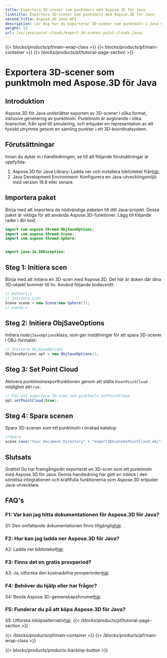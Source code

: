 ```yaml
---
title: Exportera 3D-scener som punktmoln med Aspose.3D för Java
linktitle: Exportera 3D-scener som punktmoln med Aspose.3D för Java
second_title: Aspose.3D Java API
description: Lär dig hur du exporterar 3D-scener som punktmoln i Java med Aspose.3D. Förbättra dina applikationer med kraftfull 3D-grafik och visualisering.
weight: 15
url: /sv/java/point-clouds/export-3d-scenes-point-clouds-java/
---
```


{{< blocks/products/pf/main-wrap-class >}}
{{< blocks/products/pf/main-container >}}
{{< blocks/products/pf/tutorial-page-section >}}

# Exportera 3D-scener som punktmoln med Aspose.3D för Java

## Introduktion

Aspose.3D för Java underlättar exporten av 3D-scener i olika format, inklusive generering av punktmoln. Punktmoln är avgörande i olika branscher, från spel till simulering, och erbjuder en representation av ett fysiskt utrymme genom en samling punkter i ett 3D-koordinatsystem.

## Förutsättningar

Innan du dyker in i handledningen, se till att följande förutsättningar är uppfyllda:

1.  Aspose.3D for Java Library: Ladda ner och installera biblioteket från[här](https://releases.aspose.com/3d/java/).
2. Java Development Environment: Konfigurera en Java-utvecklingsmiljö med version 19.8 eller senare.

## Importera paket

Börja med att importera de nödvändiga paketen till ditt Java-projekt. Dessa paket är viktiga för att använda Aspose.3D-funktioner. Lägg till följande rader i din kod:

```java
import com.aspose.threed.ObjSaveOptions;
import com.aspose.threed.Scene;
import com.aspose.threed.Sphere;


import java.io.IOException;
```

## Steg 1: Initiera scen

Börja med att initiera en 3D-scen med Aspose.3D. Det här är duken där dina 3D-objekt kommer till liv. Använd följande kodavsnitt:

```java
// ExStart:1
// Initiera scen
Scene scene = new Scene(new Sphere());
// Exend:1
```

## Steg 2: Initiera ObjSaveOptions

 Initiera nu`ObjSaveOptions`klass, som ger inställningar för att spara 3D-scener i OBJ-formatet:

```java
// Initiera ObjSaveOptions
ObjSaveOptions opt = new ObjSaveOptions();
```

## Steg 3: Set Point Cloud

 Aktivera punktmolnexportfunktionen genom att ställa in`setPointCloud` möjlighet att`true`:

```java
// För att exportera 3D-scen som punktmoln setPointCloud
opt.setPointCloud(true);
```

## Steg 4: Spara scenen

Spara 3D-scenen som ett punktmoln i önskad katalog:

```java
//Spara
scene.save("Your Document Directory" + "export3DSceneAsPointCloud.obj", opt);
```

## Slutsats

Grattis! Du har framgångsrikt exporterat en 3D-scen som ett punktmoln med Aspose.3D för Java. Denna handledning har gett en inblick i den sömlösa integrationen och kraftfulla funktionerna som Aspose.3D erbjuder Java-utvecklare.

## FAQ's

### F1: Var kan jag hitta dokumentationen för Aspose.3D för Java?

 S1: Den omfattande dokumentationen finns tillgänglig[här](https://reference.aspose.com/3d/java/).

### F2: Hur kan jag ladda ner Aspose.3D för Java?

 A2: Ladda ner biblioteket[här](https://releases.aspose.com/3d/java/).

### F3: Finns det en gratis provperiod?

 A3: Ja, utforska den kostnadsfria provperioden[här](https://releases.aspose.com/).

### F4: Behöver du hjälp eller har frågor?

 S4: Besök Aspose.3D-gemenskapsforumet[här](https://forum.aspose.com/c/3d/18).

### F5: Funderar du på att köpa Aspose.3D för Java?

 S5: Utforska inköpsalternativ[här](https://purchase.aspose.com/buy).
{{< /blocks/products/pf/tutorial-page-section >}}

{{< /blocks/products/pf/main-container >}}
{{< /blocks/products/pf/main-wrap-class >}}

{{< blocks/products/products-backtop-button >}}
